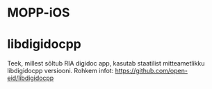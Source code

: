 # MOPP-iOS

# libdigidocpp
Teek, millest sõltub RIA digidoc app, kasutab staatilist mitteametlikku libdigidocpp versiooni.
Rohkem infot: https://github.com/open-eid/libdigidocpp